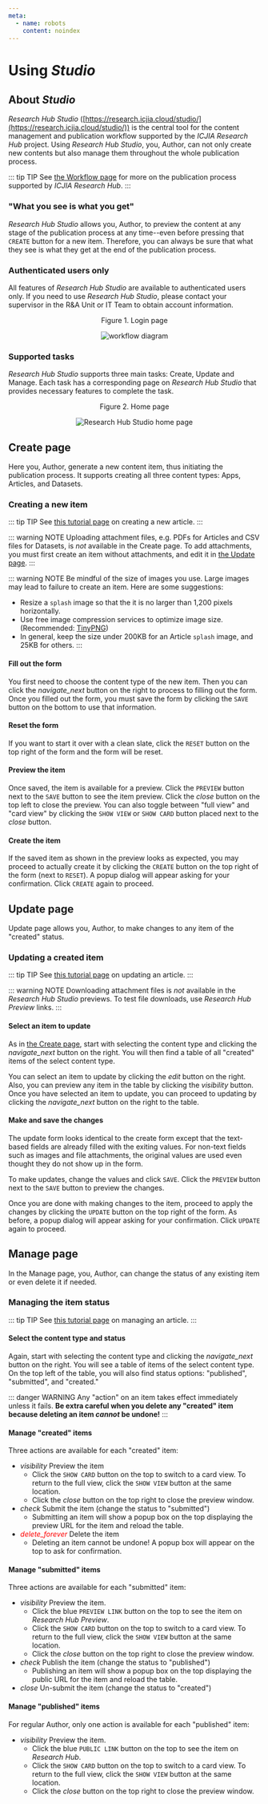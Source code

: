 ```yaml
---
meta:
  - name: robots
    content: noindex
---
```


# Using _Studio_

<StaffOnly />

## About _Studio_

_Research Hub Studio_ ([https://research.icjia.cloud/studio/](https://research.icjia.cloud/studio/)) is the central tool for the content management and publication workflow supported by the _ICJIA Research Hub_ project. Using _Research Hub Studio_, you, Author, can not only create new contents but also manage them throughout the whole publication process.

::: tip TIP
See [the Workflow page](workflow.md) for more on the publication process supported by _ICJIA Research Hub_.
:::

### "What you see is what you get"

_Research Hub Studio_ allows you, Author, to preview the content at any stage of the publication process at any time--even before pressing that `CREATE` button for a new item. Therefore, you can always be sure that what they see is what they get at the end of the publication process.

### Authenticated users only

All features of _Research Hub Studio_ are available to authenticated users only. If you need to use _Research Hub Studio_, please contact your supervisor in the R&A Unit or IT Team to obtain account information.

<div style="text-align:center">
<span class="fig-title">Figure 1. Login page</span>

![workflow diagram](/docs/assets/img/login.png)

</div>

### Supported tasks

_Research Hub Studio_ supports three main tasks: Create, Update and Manage. Each task has a corresponding page on _Research Hub Studio_ that provides necessary features to complete the task.

<div style="text-align:center">
<span class="fig-title">Figure 2. Home page</span>

![Research Hub Studio home page](/docs/assets/img/home.png)

</div>

## Create page

Here you, Author, generate a new content item, thus initiating the publication process. It supports creating all three content types: Apps, Articles, and Datasets.

### Creating a new item

::: tip TIP
See [this tutorial page](tutorials/create-article.md) on creating a new article.
:::

::: warning NOTE
Uploading attachment files, e.g. PDFs for Articles and CSV files for Datasets, is _not_ available in the Create page. To add attachments, you must first create an item without attachments, and edit it in [the Update page](#update-page).
:::

::: warning NOTE
Be mindful of the size of images you use. Large images may lead to failure to create an item. Here are some suggestions:

- Resize a `splash` image so that the it is no larger than 1,200 pixels horizontally.
- Use free image compression services to optimize image size. (Recommended: [TinyPNG](https://tinypng.com/))
- In general, keep the size under 200KB for an Article `splash` image, and 25KB for others.
  :::

#### Fill out the form

You first need to choose the content type of the new item. Then you can click the <i class="material-icons">navigate_next</i> button on the right to process to filling out the form. Once you filled out the form, you must save the form by clicking the `SAVE` button on the bottom to use that information.

#### Reset the form

If you want to start it over with a clean slate, click the `RESET` button on the top right of the form and the form will be reset.

#### Preview the item

Once saved, the item is available for a preview. Click the `PREVIEW` button next to the `SAVE` button to see the item preview. Click the <i class="material-icons">close</i> button on the top left to close the preview. You can also toggle between "full view" and "card view" by clicking the `SHOW VIEW` or `SHOW CARD` button placed next to the <i class="material-icons">close</i> button.

#### Create the item

If the saved item as shown in the preview looks as expected, you may proceed to actually create it by clicking the `CREATE` button on the top right of the form (next to `RESET`). A popup dialog will appear asking for your confirmation. Click `CREATE` again to proceed.

## Update page

Update page allows you, Author, to make changes to any item of the "created" status.

### Updating a created item

::: tip TIP
See [this tutorial page](tutorials/update-article.md) on updating an article.
:::

::: warning NOTE
Downloading attachment files is _not_ available in the _Research Hub Studio_ previews. To test file downloads, use _Research Hub Preview_ links.
:::

#### Select an item to update

As in [the Create page](#create-page), start with selecting the content type and clicking the <i class="material-icons">navigate_next</i> button on the right. You will then find a table of all "created" items of the select content type.

You can select an item to update by clicking the <i class="material-icons">edit</i> button on the right. Also, you can preview any item in the table by clicking the <i class="material-icons">visibility</i> button. Once you have selected an item to update, you can proceed to updating by clicking the <i class="material-icons">navigate_next</i> button on the right to the table.

#### Make and save the changes

The update form looks identical to the create form except that the text-based fields are already filled with the exiting values. For non-text fields such as images and file attachments, the original values are used even thought they do not show up in the form.

To make updates, change the values and click `SAVE`. Click the `PREVIEW` button next to the `SAVE` button to preview the changes.

Once you are done with making changes to the item, proceed to apply the changes by clicking the `UPDATE` button on the top right of the form. As before, a popup dialog will appear asking for your confirmation. Click `UPDATE` again to proceed.

## Manage page

In the Manage page, you, Author, can change the status of any existing item or even delete it if needed.

### Managing the item status

::: tip TIP
See [this tutorial page](tutorials/manage-article.md) on managing an article.
:::

#### Select the content type and status

Again, start with selecting the content type and clicking the <i class="material-icons">navigate_next</i> button on the right. You will see a table of items of the select content type. On the top left of the table, you will also find status options: "published", "submitted", and "created."

::: danger WARNING
Any "action" on an item takes effect immediately unless it fails. **Be extra careful when you delete any "created" item because deleting an item _cannot_ be undone!**
:::

#### Manage "created" items

Three actions are available for each "created" item:

- <i class="material-icons">visibility</i> Preview the item
  - Click the `SHOW CARD` button on the top to switch to a card view. To return to the full view, click the `SHOW VIEW` button at the same location.
  - Click the <i class="material-icons">close</i> button on the top right to close the preview window.
- <i class="material-icons">check</i> Submit the item (change the status to "submitted")
  - Submitting an item will show a popup box on the top displaying the preview URL for the item and reload the table.
- <i class="material-icons" style="color:red;">delete_forever</i> Delete the item
  - Deleting an item cannot be undone! A popup box will appear on the top to ask for confirmation.

#### Manage "submitted" items

Three actions are available for each "submitted" item:

- <i class="material-icons">visibility</i> Preview the item.
  - Click the blue `PREVIEW LINK` button on the top to see the item on _Research Hub Preview_.
  - Click the `SHOW CARD` button on the top to switch to a card view. To return to the full view, click the `SHOW VIEW` button at the same location.
  - Click the <i class="material-icons">close</i> button on the top right to close the preview window.
- <i class="material-icons">check</i> Publish the item (change the status to "published")
  - Publishing an item will show a popup box on the top displaying the public URL for the item and reload the table.
- <i class="material-icons">close</i> Un-submit the item (change the status to "created")

#### Manage "published" items

For regular Author, only one action is available for each "published" item:

- <i class="material-icons">visibility</i> Preview the item.
  - Click the blue `PUBLIC LINK` button on the top to see the item on _Research Hub_.
  - Click the `SHOW CARD` button on the top to switch to a card view. To return to the full view, click the `SHOW VIEW` button at the same location.
  - Click the <i class="material-icons">close</i> button on the top right to close the preview window.

<FundingStatement />
